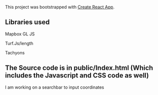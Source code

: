 This project was bootstrapped with [Create React App](https://github.com/facebook/create-react-app).

## Libraries used

Mapbox GL JS

Turf.Js/length

Tachyons

## The Source code is in public/Index.html (Which includes the Javascript and CSS code as well)

 I am working on a searchbar to input coordinates

